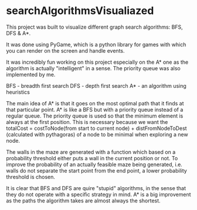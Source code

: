 # searchAlgorithmsVisualiazed

This project was built to visualize different graph search algorithms: BFS, DFS & A*.

It was done using PyGame, which is a python library for games with which you can render 
on the screen and handle events.

It was incredibly fun working on this project especially on the A* one as the algorithm is 
actually "intelligent" in a sense. The priority queue was also implemented by me. 

BFS - breadth first search
DFS - depth first search
A* - an algorithm using heuristics

The main idea of A* is that it goes on the most optimal path that it finds at that particular point.
A* is like a BFS but with a priority queue instead of a regular queue. The priority queue is used so that the
minimum element is always at the first position. This is necessary because we want the 
totalCost = costToNode(from start to current node) + distFromNodeToDest (calculated with pythagoras) of a 
node to be minimal when exploring a new node. 

The walls in the maze are generated with a function which based on a probability threshold either puts a wall in the
current position or not. To improve the probability of an actually feasible maze being generated, i.e. walls do not 
separate the start point from the end point, a lower probability threshold is chosen. 

It is clear that BFS and DFS are quire "stupid" algorithms, in the sense that they do not operate with a specific 
strategy in mind. A* is a big improvement as the paths the algorithm takes are almost always the shortest.
